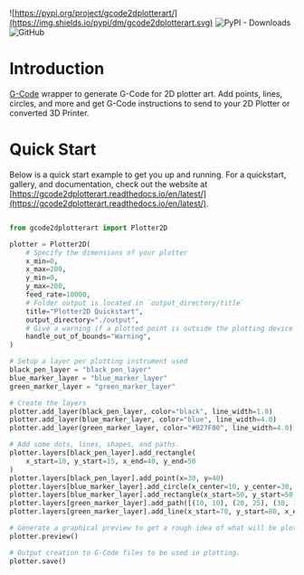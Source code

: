 ![https://pypi.org/project/gcode2dplotterart/](https://img.shields.io/pypi/dm/gcode2dplotterart.svg)
![PyPI - Downloads](https://img.shields.io/pypi/dw/gcode2dplotterart)
![GitHub](https://img.shields.io/github/license/TravisBumgarner/gcode2dplotterart?logo=github)

# Introduction

[G-Code](https://marlinfw.org/meta/gcode/) wrapper to generate G-Code for 2D plotter art. Add points, lines, circles, and more and get G-Code instructions to send to your 2D Plotter or converted 3D Printer.

# Quick Start

Below is a quick start example to get you up and running. For a quickstart, gallery, and documentation, check out the website at [https://gcode2dplotterart.readthedocs.io/en/latest/](https://gcode2dplotterart.readthedocs.io/en/latest/).

```python

from gcode2dplotterart import Plotter2D

plotter = Plotter2D(
    # Specify the dimensions of your plotter
    x_min=0,
    x_max=200,
    y_min=0,
    y_max=200,
    feed_rate=10000,
    # Folder output is located in `output_directory/title`
    title="Plotter2D Quickstart",
    output_directory="./output",
    # Give a warning if a plotted point is outside the plotting device's dimensions.
    handle_out_of_bounds="Warning",
)

# Setup a layer per plotting instrument used
black_pen_layer = "black_pen_layer"
blue_marker_layer = "blue_marker_layer"
green_marker_layer = "green_marker_layer"

# Create the layers
plotter.add_layer(black_pen_layer, color="black", line_width=1.0)
plotter.add_layer(blue_marker_layer, color="blue", line_width=4.0)
plotter.add_layer(green_marker_layer, color="#027F00", line_width=4.0)

# Add some dots, lines, shapes, and paths.
plotter.layers[black_pen_layer].add_rectangle(
    x_start=10, y_start=15, x_end=40, y_end=50
)
plotter.layers[black_pen_layer].add_point(x=30, y=40)
plotter.layers[blue_marker_layer].add_circle(x_center=10, y_center=30, radius=10)
plotter.layers[blue_marker_layer].add_rectangle(x_start=50, y_start=50, x_end=75, y_end=75)
plotter.layers[green_marker_layer].add_path([(10, 10), (20, 25), (30, 15), (1, 100)])
plotter.layers[green_marker_layer].add_line(x_start=70, y_start=80, x_end=70, y_end=15)

# Generate a graphical preview to get a rough idea of what will be plotted.
plotter.preview()

# Output creation to G-Code files to be used in plotting.
plotter.save()
```